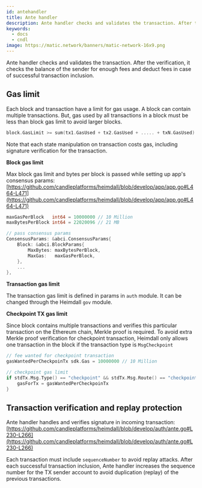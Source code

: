 ```yaml
---
id: antehandler
title: Ante handler
description: Ante handler checks and validates the transaction. After the verification, it checks the balance of the sender for enough fees and deduct fees in case of successful transaction inclusion. 
keywords:
  - docs
  - cndl
image: https://matic.network/banners/matic-network-16x9.png 
---
```


Ante handler checks and validates the transaction. After the verification, it checks the balance of the sender for enough fees and deduct fees in case of successful transaction inclusion.

## Gas limit

Each block and transaction have a limit for gas usage. A block can contain multiple transactions. But, gas used by all transactions in a block must be less than block gas limit to avoid larger blocks. 

```go
block.GasLimit >= sum(tx1.GasUsed + tx2.GasUsed + ..... + txN.GasUsed)
```

Note that each state manipulation on transaction costs gas, including signature verification for the transaction.

**Block gas limit**

Max block gas limit and bytes per block is passed while setting up app's consensus params: [https://github.com/candleplatforms/heimdall/blob/develop/app/app.go#L464-L471](https://github.com/candleplatforms/heimdall/blob/develop/app/app.go#L464-L471)

```go
maxGasPerBlock   int64 = 10000000 // 10 Million
maxBytesPerBlock int64 = 22020096 // 21 MB

// pass consensus params
ConsensusParams: &abci.ConsensusParams{
	Block: &abci.BlockParams{
		MaxBytes: maxBytesPerBlock,
		MaxGas:   maxGasPerBlock,
	},
	...
},
```

**Transaction gas limit**

The transaction gas limit is defined in params in `auth` module. It can be changed through the Heimdall `gov` module.

**Checkpoint TX gas limit**

Since block contains multiple transactions and verifies this particular transaction on the Ethereum chain, Merkle proof is required. To avoid extra Merkle proof verification for checkpoint transaction, Heimdall only allows one transaction in the block if the transaction type is `MsgCheckpoint`

```go
// fee wanted for checkpoint transaction
gasWantedPerCheckpoinTx sdk.Gas = 10000000 // 10 Million

// checkpoint gas limit
if stdTx.Msg.Type() == "checkpoint" && stdTx.Msg.Route() == "checkpoint" {
	gasForTx = gasWantedPerCheckpoinTx
}
```

## Transaction verification and replay protection

Ante handler handles and verifies signature in incoming transaction: [https://github.com/candleplatforms/heimdall/blob/develop/auth/ante.go#L230-L266](https://github.com/candleplatforms/heimdall/blob/develop/auth/ante.go#L230-L266)

Each transaction must include `sequenceNumber` to avoid replay attacks. After each successful transaction inclusion, Ante handler increases the sequence number for the TX sender account to avoid duplication (replay) of the previous transactions.